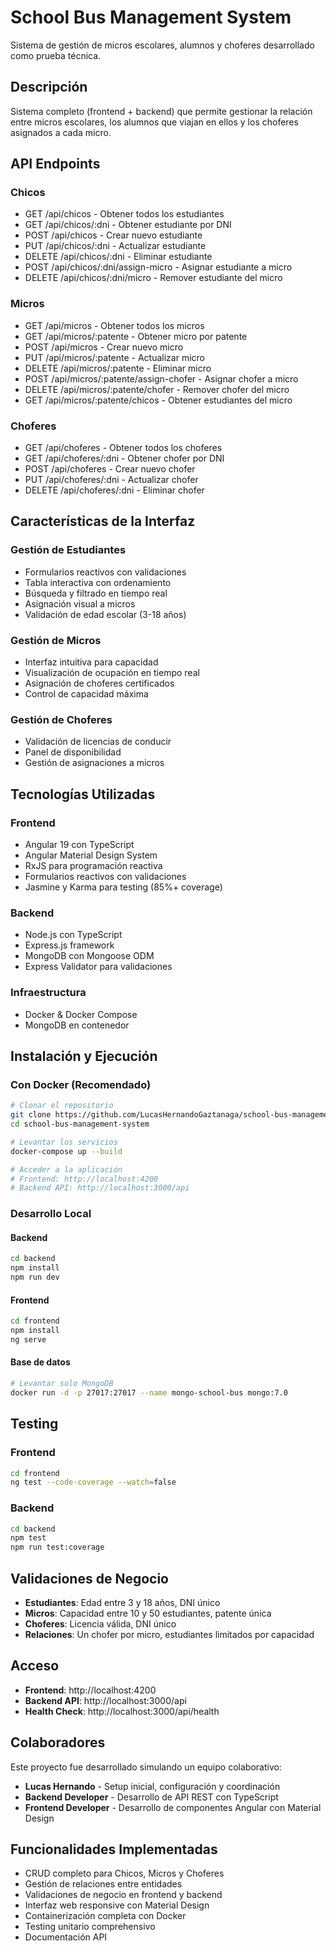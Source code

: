 # School Bus Management System

Sistema de gestión de micros escolares, alumnos y choferes desarrollado como prueba técnica.

## Descripción

Sistema completo (frontend + backend) que permite gestionar la relación entre micros escolares, los alumnos que viajan en ellos y los choferes asignados a cada micro.

## API Endpoints

### Chicos
- GET /api/chicos - Obtener todos los estudiantes
- GET /api/chicos/:dni - Obtener estudiante por DNI
- POST /api/chicos - Crear nuevo estudiante
- PUT /api/chicos/:dni - Actualizar estudiante
- DELETE /api/chicos/:dni - Eliminar estudiante
- POST /api/chicos/:dni/assign-micro - Asignar estudiante a micro
- DELETE /api/chicos/:dni/micro - Remover estudiante del micro

### Micros
- GET /api/micros - Obtener todos los micros
- GET /api/micros/:patente - Obtener micro por patente
- POST /api/micros - Crear nuevo micro
- PUT /api/micros/:patente - Actualizar micro
- DELETE /api/micros/:patente - Eliminar micro
- POST /api/micros/:patente/assign-chofer - Asignar chofer a micro
- DELETE /api/micros/:patente/chofer - Remover chofer del micro
- GET /api/micros/:patente/chicos - Obtener estudiantes del micro

### Choferes
- GET /api/choferes - Obtener todos los choferes
- GET /api/choferes/:dni - Obtener chofer por DNI
- POST /api/choferes - Crear nuevo chofer
- PUT /api/choferes/:dni - Actualizar chofer
- DELETE /api/choferes/:dni - Eliminar chofer

## Características de la Interfaz

### Gestión de Estudiantes
- Formularios reactivos con validaciones
- Tabla interactiva con ordenamiento
- Búsqueda y filtrado en tiempo real
- Asignación visual a micros
- Validación de edad escolar (3-18 años)

### Gestión de Micros
- Interfaz intuitiva para capacidad
- Visualización de ocupación en tiempo real
- Asignación de choferes certificados
- Control de capacidad máxima

### Gestión de Choferes
- Validación de licencias de conducir
- Panel de disponibilidad
- Gestión de asignaciones a micros

## Tecnologías Utilizadas

### Frontend
- Angular 19 con TypeScript
- Angular Material Design System
- RxJS para programación reactiva
- Formularios reactivos con validaciones
- Jasmine y Karma para testing (85%+ coverage)

### Backend
- Node.js con TypeScript
- Express.js framework
- MongoDB con Mongoose ODM
- Express Validator para validaciones

### Infraestructura
- Docker & Docker Compose
- MongoDB en contenedor

## Instalación y Ejecución

### Con Docker (Recomendado)

```bash
# Clonar el repositorio
git clone https://github.com/LucasHernandoGaztanaga/school-bus-management-system.git
cd school-bus-management-system

# Levantar los servicios
docker-compose up --build

# Acceder a la aplicación
# Frontend: http://localhost:4200
# Backend API: http://localhost:3000/api
```

### Desarrollo Local

#### Backend
```bash
cd backend
npm install
npm run dev
```

#### Frontend
```bash
cd frontend
npm install
ng serve
```

#### Base de datos
```bash
# Levantar solo MongoDB
docker run -d -p 27017:27017 --name mongo-school-bus mongo:7.0
```

## Testing

### Frontend
```bash
cd frontend
ng test --code-coverage --watch=false
```

### Backend
```bash
cd backend
npm test
npm run test:coverage
```

## Validaciones de Negocio

- **Estudiantes**: Edad entre 3 y 18 años, DNI único
- **Micros**: Capacidad entre 10 y 50 estudiantes, patente única
- **Choferes**: Licencia válida, DNI único
- **Relaciones**: Un chofer por micro, estudiantes limitados por capacidad

## Acceso

- **Frontend**: http://localhost:4200
- **Backend API**: http://localhost:3000/api
- **Health Check**: http://localhost:3000/api/health

## Colaboradores

Este proyecto fue desarrollado simulando un equipo colaborativo:

- **Lucas Hernando** - Setup inicial, configuración y coordinación
- **Backend Developer** - Desarrollo de API REST con TypeScript
- **Frontend Developer** - Desarrollo de componentes Angular con Material Design

## Funcionalidades Implementadas

- CRUD completo para Chicos, Micros y Choferes
- Gestión de relaciones entre entidades
- Validaciones de negocio en frontend y backend
- Interfaz web responsive con Material Design
- Containerización completa con Docker
- Testing unitario comprehensivo
- Documentación API